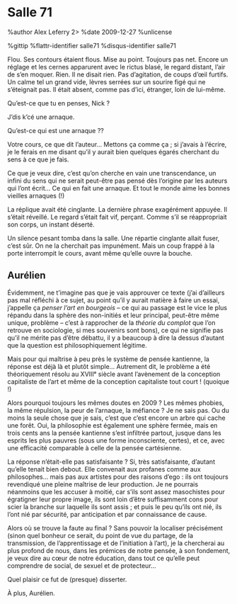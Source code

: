 Salle 71
========

%author Alex Leferry 2>
%date   2009-12-27
%unlicense

%gittip
%flattr-identifier salle71
%disqus-identifier salle71

Flou.  Ses contours étaient flous.  Mise au point.  Toujours pas net.  Encore un
réglage et les cernes apparurent avec le rictus blasé, le regard distant, l’air
de s’en moquer.  Rien.  Il ne disait rien.  Pas d’agitation, de coups d’œil
furtifs.  Un calme tel un grand vide, lèvres serrées sur un sourire figé qui ne
s’éteignait pas.  Il était absent, comme pas d’ici, étranger, loin de lui-même.

Qu’est-ce que tu en penses, Nick ?

J’dis k’cé une arnaque.

Qu’est-ce qui est une arnaque ??

Votre cours, ce que dit l’auteur…  Mettons ça comme ça ; si j’avais à l’écrire,
je le ferais en me disant qu’il y aurait bien quelques égarés cherchant du sens
à ce que je fais.

Ce que je veux dire, c’est qu’on cherche en vain une transcendance, un infini du
sens qui ne serait peut-être pas pensé dès l’origine par les auteurs qui l’ont
écrit…  Ce qui en fait une arnaque.  Et tout le monde aime les bonnes vieilles
arnaques (!)

La réplique avait été cinglante.  La dernière phrase exagérément appuyée.  Il
s’était réveillé.  Le regard s’était fait vif, perçant.  Comme s’il se
réappropriait son corps, un instant déserté.

Un silence pesant tomba dans la salle.  Une répartie cinglante allait fuser,
c’est sûr.  On ne la cherchait pas impunément.  Mais un coup frappé à la porte
interrompit le cours, avant même qu’elle ouvre la bouche.

Aurélien
--------

Évidemment, ne t’imagine pas que je vais approuver ce texte (j’ai d’ailleurs
pas mal réfléchi à ce sujet, au point qu’il y aurait matière à faire un essai,
j’appelle ça _penser l’art en bourgeois_ – ce qui au passage est le vice le plus
répandu dans la sphère des non-initiés et leur principal, peut-être même unique,
problème – c’est à rapprocher de la _théorie du complot_ que l’on retrouve en
sociologie, si mes souvenirs sont bons), ce qui ne signifie pas qu’il ne mérite
pas d’être débattu, il y a beaucoup à dire la dessus d’autant que la question
est philosophiquement légitime.

Mais pour qui maîtrise à peu près le système de pensée kantienne, la réponse est
déjà là et plutôt simple…  Autrement dit, le problème a été théoriquement résolu
au XVIIIᵉ siècle avant l’avènement de la conception capitaliste de l’art et même
de la conception capitaliste tout court !  (quoique !)

Alors pourquoi toujours les mêmes doutes en 2009 ?  Les mêmes phobies, la même
répulsion, la peur de l’arnaque, la méfiance ?  Je ne sais pas.  Ou du moins la
seule chose que je sais, c’est que c’est encore un arbre qui cache une forêt.
Oui, la philosophie est également une sphère fermée, mais en trois cents ans la
pensée kantienne s’est infiltrée partout, jusque dans les esprits les plus
pauvres (sous une forme inconsciente, certes), et ce, avec une efficacité
comparable à celle de la pensée cartésienne.

La réponse n’était-elle pas satisfaisante ?  Si, très satisfaisante, d’autant
qu’elle tenait bien debout.  Elle convenait aux profanes comme aux philosophes…
mais pas aux artistes pour des raisons d’ego : ils ont toujours revendiqué une
pleine maîtrise de leur production.  Je ne pourrais néanmoins que les accuser à
moitié, car s’ils sont assez masochistes pour égratigner leur propre image, ils
sont loin d’être suffisamment cons pour scier la branche sur laquelle ils sont
assis ; et puis le peu qu’ils ont nié, ils l’ont nié par sécurité, par
anticipation et par connaissance de cause.

Alors où se trouve la faute au final ?  Sans pouvoir la localiser précisément
(sinon quel bonheur ce serait, du point de vue du partage, de la transmission,
de l’apprentissage et de l’initiation à l’art), je la chercherai au plus profond
de nous, dans les prémices de notre pensée, à son fondement, je veux dire au
cœur de notre éducation, dans tout ce qu’elle peut comprendre de social, de
sexuel et de protecteur…

Quel plaisir ce fut de (presque) disserter.

À plus, Aurélien.
